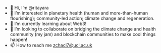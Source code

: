 - 👋 Hi, I’m @ritayara
- 👀 I’m interested in planetary health (human and more-than-human flourishing); community-led action; climate change and regeneration. 
- 🌱 I’m currently learning about Web3!
- 💞️ I’m looking to collaborate on bridging the climate change and health community (my jam) and blockchain communities to make cool things happen! 
- 📫 How to reach me zchaci7@ucl.ac.uk

<!---
ritayara/ritayara is a ✨ special ✨ repository because its `README.md` (this file) appears on your GitHub profile.
You can click the Preview link to take a look at your changes.
--->
